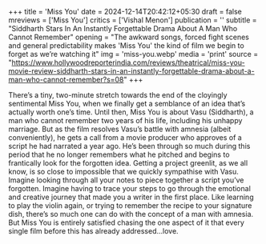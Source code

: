 +++
title = 'Miss You'
date = 2024-12-14T20:42:12+05:30
draft = false
mreviews = ['Miss You']
critics = ['Vishal Menon']
publication = ''
subtitle = "Siddharth Stars In An Instantly Forgettable Drama About A Man Who Cannot Remember"
opening = "The awkward songs, forced fight scenes and general predictability makes 'Miss You' the kind of film we begin to forget as we’re watching it"
img = 'miss-you.webp'
media = 'print'
source = "https://www.hollywoodreporterindia.com/reviews/theatrical/miss-you-movie-review-siddharth-stars-in-an-instantly-forgettable-drama-about-a-man-who-cannot-remember?s=08"
+++

There’s a tiny, two-minute stretch towards the end of the cloyingly sentimental Miss You, when we finally get a semblance of an idea that’s actually worth one’s time. Until then, Miss You is about Vasu (Siddharth), a man who cannot remember two years of his life, including his unhappy marriage. But as the film resolves Vasu’s battle with amnesia (albeit conveniently), he gets a call from a movie producer who approves of a script he had narrated a year ago. He’s been through so much during this period that he no longer remembers what he pitched and begins to frantically look for the forgotten idea. Getting a project greenlit, as we all know, is so close to impossible that we quickly sympathise with Vasu. Imagine looking through all your notes to piece together a script you’ve forgotten. Imagine having to trace your steps to go through the emotional and creative journey that made you a writer in the first place. Like learning to play the violin again, or trying to remember the recipe to your signature dish, there’s so much one can do with the concept of a man with amnesia. But Miss You is entirely satisfied chasing the one aspect of it that every single film before this has already addressed…love.
